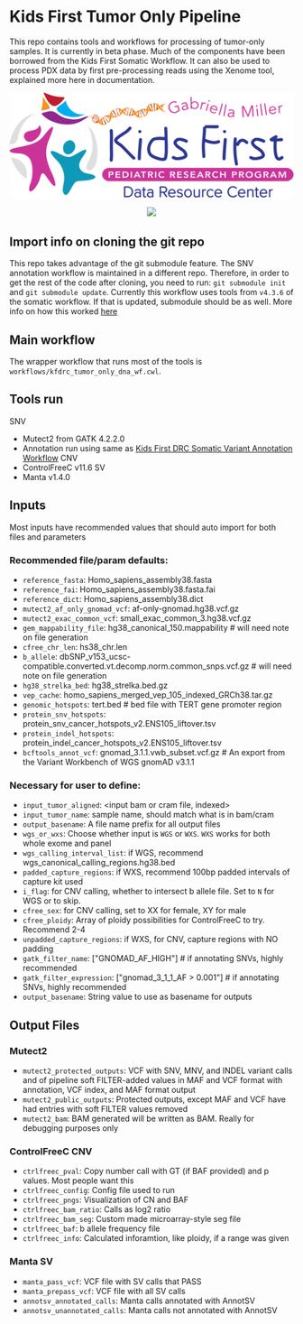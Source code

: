 # Kids First Tumor Only Pipeline

This repo contains tools and workflows for processing of tumor-only samples.
It is currently in beta phase.
Much of the components have been borrowed from the Kids First Somatic Workflow.
It can also be used to process PDX data by first pre-processing reads using the Xenome tool, explained more here in documentation.

<p align="center">
  <img src="docs/kids_first_logo.svg" alt="Kids First repository logo" width="660px" />
</p>
<p align="center">
  <a href="https://github.com/kids-first/kf-tumor-workflow/blob/main/LICENSE"><img src="https://img.shields.io/github/license/kids-first/kf-template-repo.svg?style=for-the-badge"></a>
</p>

## Import info on cloning the git repo
This repo takes advantage of the git submodule feature.
The SNV annotation workflow is maintained in a different repo.
Therefore, in order to get the rest of the code after cloning, you need to run: `git submodule init` and `git submodule update`.
Currently this workflow uses tools from `v4.3.6` of the somatic workflow.
If that is updated, submodule should be as well.
More info on how this worked [here](https://git-scm.com/book/en/v2/Git-Tools-Submodules)

## Main workflow
The wrapper workflow that runs most of the tools is `workflows/kfdrc_tumor_only_dna_wf.cwl`.

## Tools run
SNV
 - Mutect2 from GATK 4.2.2.0
 - Annotation run using same as [Kids First DRC Somatic Variant Annotation Workflow](https://github.com/kids-first/kf-somatic-workflow/blob/v4.3.0/docs/kfdrc_annotation_wf.md)
CNV
 - ControlFreeC v11.6
SV
 - Manta v1.4.0

## Inputs
Most inputs have recommended values that should auto import for both files and parameters
### Recommended file/param defaults:
 - `reference_fasta`: Homo_sapiens_assembly38.fasta
 - `reference_fai`: Homo_sapiens_assembly38.fasta.fai
 - `reference_dict`: Homo_sapiens_assembly38.dict
 - `mutect2_af_only_gnomad_vcf`: af-only-gnomad.hg38.vcf.gz
 - `mutect2_exac_common_vcf`: small_exac_common_3.hg38.vcf.gz
 - `gem_mappability_file`: hg38_canonical_150.mappability # will need note on file generation
 - `cfree_chr_len`: hs38_chr.len
 - `b_allele`: dbSNP_v153_ucsc-compatible.converted.vt.decomp.norm.common_snps.vcf.gz # will need note on file generation
 - `hg38_strelka_bed`: hg38_strelka.bed.gz
 - `vep_cache`: homo_sapiens_merged_vep_105_indexed_GRCh38.tar.gz
 - `genomic_hotspots`: tert.bed # bed file with TERT gene promoter region
 - `protein_snv_hotspots`: protein_snv_cancer_hotspots_v2.ENS105_liftover.tsv
 - `protein_indel_hotspots`: protein_indel_cancer_hotspots_v2.ENS105_liftover.tsv
 - `bcftools_annot_vcf`: gnomad_3.1.1.vwb_subset.vcf.gz # An export from the Variant Workbench of WGS gnomAD v3.1.1

### Necessary for user to define:
 - `input_tumor_aligned`: <input bam or cram file, indexed>
 - `input_tumor_name`: sample name, should match what is in bam/cram
 - `output_basename`: A file name prefix for all output files
 - `wgs_or_wxs`: Choose whether input is `WGS` or `WXS`. `WXS` works for both whole exome and panel
 - `wgs_calling_interval_list`: if WGS, recommend wgs_canonical_calling_regions.hg38.bed
 - `padded_capture_regions`: if WXS, recommend 100bp padded intervals of capture kit used
 - `i_flag`: for CNV calling, whether to intersect b allele file. Set to `N` for WGS or to skip.
 - `cfree_sex`: for CNV calling, set to XX for female, XY for male
 - `cfree_ploidy`: Array of ploidy possibilities for ControlFreeC to try. Recommend 2-4
 - `unpadded_capture_regions`: if WXS, for CNV, capture regions with NO padding
 - `gatk_filter_name`: ["GNOMAD_AF_HIGH"] # if annotating SNVs, highly recommended
 - `gatk_filter_expression`: ["gnomad_3_1_1_AF > 0.001"] # if annotating SNVs, highly recommended
 - `output_basename`: String value to use as basename for outputs

## Output Files

### Mutect2
 - `mutect2_protected_outputs`: VCF with SNV, MNV, and INDEL variant calls and of pipeline soft FILTER-added values in MAF and  VCF format with annotation, VCF index, and MAF format output
 - `mutect2_public_outputs`: Protected outputs, except MAF and VCF have had entries with soft FILTER values removed
 - `mutect2_bam`: BAM generated will be written as BAM. Really for debugging purposes only
### ControlFreeC CNV
 - `ctrlfreec_pval`: Copy number call with GT (if BAF provided) and p values. Most people want this
 - `ctrlfreec_config`: Config file used to run
 - `ctrlfreec_pngs`: Visualization of CN and BAF
 - `ctrlfreec_bam_ratio`: Calls as log2 ratio
 - `ctrlfreec_bam_seg`: Custom made microarray-style seg file
 - `ctrlfreec_baf`: b allele frequency file
 - `ctrlfreec_info`: Calculated inforamtion, like ploidy, if a range was given 
### Manta SV
 - `manta_pass_vcf`: VCF file with SV calls that PASS
 - `manta_prepass_vcf`: VCF file with all SV calls
 - `annotsv_annotated_calls`: Manta calls annotated with AnnotSV
 - `annotsv_unannotated_calls`: Manta calls not annotated with AnnotSV